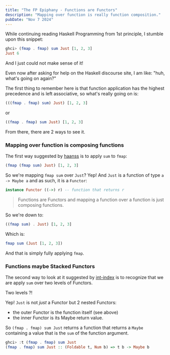 ```yaml
---
title: "The FP Epiphany - Functions are Functors"
description: "Mapping over function is really function composition."
pubDate: "Nov 7 2024"
---
```


While continuing reading Haskell Programming from 1st principle, I stumble upon
this snippet:

```haskell
ghci> (fmap . fmap) sum Just [1, 2, 3]
Just 6
```

And I just could not make sense of it!

Even now after asking for help on the Haskell discourse site, I am like: "huh, what's going on again?"

The first thing to remember here is that function application has the highest precedence and
is left associative, so what's really going on is:

```haskell
(((fmap . fmap) sum) Just) [1, 2, 3]
```

or

```haskell
((fmap . fmap) sum Just) [1, 2, 3]
```

From there, there are 2 ways to see it.

### Mapping over function is composing functions

The first way suggested by [haanss](https://discourse.haskell.org/t/understanding-evaluation-with-fmaps/10689/2?u=applequist) is to apply `sum` to `fmap`:

```haskell
(fmap (fmap sum) Just) [1, 2, 3]
```

So we're mapping `fmap sum` over `Just`? Yep! And `Just` is a function of type `a -> Maybe a` and as such, it is a `Functor`:

```haskell
instance Functor ((->) r) -- function that returns r
```

> Functions are Functors and mapping a function over a function is just composing functions.

So we're down to:

```haskell
((fmap sum) . Just) [1, 2, 3]
```

Which is:

```haskell
fmap sum (Just [1, 2, 3])
```

And that is simply fully applying `fmap`.

### Functions maybe Stacked Functors

The second way to look at it suggested by [int-index](https://discourse.haskell.org/t/understanding-evaluation-with-fmaps/10689/4?u=applequist) is to recognize that we are apply `sum` over
two levels of Functors.

Two levels ?!

Yep! `Just` is not _just_ a Functor but 2 nested Functors:

- the outer Functor is the function itself (see above)
- the inner Functor is its Maybe return value.

So `(fmap . fmap) sum Just` returns a function that returns a `Maybe` containing a value that is the `sum` of the function argument.

```haskell
ghci> :t (fmap . fmap) sum Just
(fmap . fmap) sum Just :: (Foldable t, Num b) => t b -> Maybe b
```
